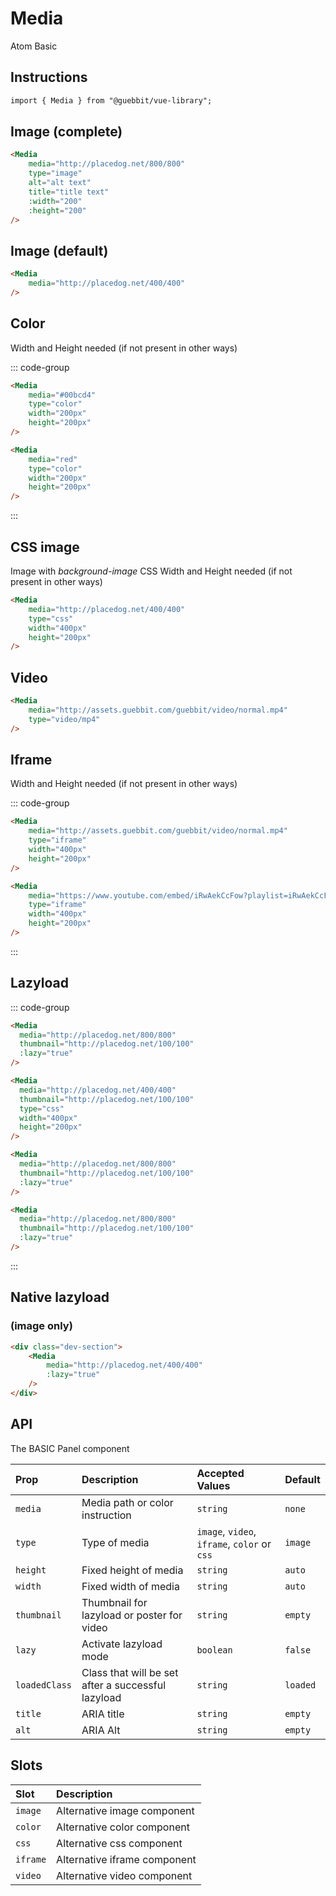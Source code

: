 # Media
<Badge type="tip">Atom</Badge> <Badge type="tip">Basic</Badge>

## Instructions

```html
import { Media } from "@guebbit/vue-library";
```

## Image (complete)

<div class="dev-section">
    <Media
        media="http://placedog.net/800/800"
        type="image"
        alt="alt text"
        title="title text"
        :width="200"
        :height="200"
    />
</div>

```html
<Media
    media="http://placedog.net/800/800"
    type="image"
    alt="alt text"
    title="title text"
    :width="200"
    :height="200"
/>
```

## Image (default)

<div class="dev-section">
    <Media
        media="http://placedog.net/400/400"
    />
</div>

```html
<Media
    media="http://placedog.net/400/400"
/>
```

## Color
Width and Height needed (if not present in other ways)

<div class="dev-section" style="gap:1em">
    <Media
        media="#00bcd4"
        type="color"
        width="200px"
        height="200px"
    />
    <Media
        media="red"
        type="color"
        width="200px"
        height="200px"
    />
</div>

::: code-group
```html [hex]
<Media
    media="#00bcd4"
    type="color"
    width="200px"
    height="200px"
/>
```
```html [name]
<Media
    media="red"
    type="color"
    width="200px"
    height="200px"
/>
```
:::

## CSS image
Image with *background-image* CSS
Width and Height needed (if not present in other ways)

<div class="dev-section">
    <Media
        media="http://placedog.net/400/400"
        type="css"
        width="400px"
        height="200px"
    />
</div>

```html
<Media
    media="http://placedog.net/400/400"
    type="css"
    width="400px"
    height="200px"
/>
```

## Video

<div class="dev-section">
    <Media
        media="http://assets.guebbit.com/guebbit/video/normal.mp4"
        thumbnail="http://placedog.net/400/400"
        type="video/mp4"
    />
</div>

```html
<Media
    media="http://assets.guebbit.com/guebbit/video/normal.mp4"
    type="video/mp4"
/>
```

## Iframe
Width and Height needed (if not present in other ways)

<div class="dev-section">
    <Media
        media="http://assets.guebbit.com/guebbit/video/normal.mp4"
        type="iframe"
        width="400px"
        height="200px"
    />
    <Media
        media="https://www.youtube.com/embed/iRwAekCcFow?playlist=iRwAekCcFow&controls=0&showinfo=0&rel=0&autoplay=1&loop=1&mute=1"
        type="iframe"
        width="400px"
        height="200px"
    />
</div>


::: code-group
```html [link to regula video]
<Media
    media="http://assets.guebbit.com/guebbit/video/normal.mp4"
    type="iframe"
    width="400px"
    height="200px"
/>
```
```html [link to youtube]
<Media
    media="https://www.youtube.com/embed/iRwAekCcFow?playlist=iRwAekCcFow&controls=0&showinfo=0&rel=0&autoplay=1&loop=1&mute=1"
    type="iframe"
    width="400px"
    height="200px"
/>
```
:::

## Lazyload

<div class="dev-section">
    <Media
        media="http://placedog.net/400/600"
        thumbnail="http://placedog.net/100/100"
        :lazy="true"
    />
    <Media
        media="http://placedog.net/400/600"
        thumbnail="http://placedog.net/100/100"
        :lazy="true"
        type="css"
        width="400px"
        height="200px"
    />
    <Media
        media="http://assets.guebbit.com/guebbit/video/normal.mp4"
        thumbnail="http://placedog.net/400/200"
        type="video/mp4"
        :lazy="true"
    />
    <Media
        media="http://assets.guebbit.com/guebbit/video/normal.mp4"
        type="iframe"
        width="400px"
        height="200px"
        :lazy="true"
    />
</div>

::: code-group

```html [image]
<Media
  media="http://placedog.net/800/800"
  thumbnail="http://placedog.net/100/100"
  :lazy="true"
/>
```

```html [css image]
<Media
  media="http://placedog.net/400/400"
  thumbnail="http://placedog.net/100/100"
  type="css"
  width="400px"
  height="200px"
/>
```

```html [video]
<Media
  media="http://placedog.net/800/800"
  thumbnail="http://placedog.net/100/100"
  :lazy="true"
/>
```

```html [iframe]
<Media
  media="http://placedog.net/800/800"
  thumbnail="http://placedog.net/100/100"
  :lazy="true"
/>
```

:::

## Native lazyload
### (image only)

<div class="dev-section">
    <Media
        media="http://placedog.net/400/400"
        :lazy="true"
    />
</div>

```html
<div class="dev-section">
    <Media
        media="http://placedog.net/400/400"
        :lazy="true"
    />
</div>
```

## API

The BASIC Panel component

| Prop           | Description                                        | Accepted Values                              | Default  |
|:---------------|:---------------------------------------------------|:---------------------------------------------|:---------|
| `media`        | Media path or color instruction                    | `string`                                     | `none`   |
| `type`         | Type of media                                      | `image`, `video`, `iframe`, `color` or `css` | `image`  |
| `height`       | Fixed height of media                              | `string`                                     | `auto`   |
| `width`        | Fixed width of media                               | `string`                                     | `auto`   |
| `thumbnail`    | Thumbnail for lazyload or poster for video         | `string`                                     | `empty`  |
| `lazy`         | Activate lazyload mode                             | `boolean`                                    | `false`  |
| `loadedClass`  | Class that will be set after a successful lazyload | `string`                                     | `loaded` |
| `title`        | ARIA title                                         | `string`                                     | `empty`  |
| `alt`          | ARIA Alt                                           | `string`                                     | `empty`  |

## Slots

| Slot        | Description                  |
|:------------|:-----------------------------|
| `image`     | Alternative image component  |
| `color`     | Alternative color component  |
| `css`       | Alternative css component    |
| `iframe`    | Alternative iframe component |
| `video`     | Alternative video component  |

<style lang="scss">
@use "../../theme.scss";
</style>

<script setup>
import { Media } from '../../../src/'
</script>

